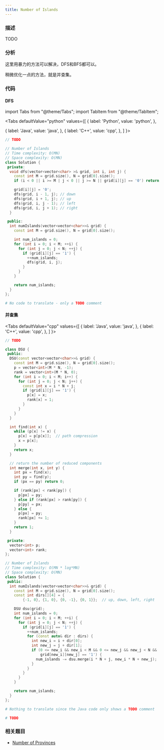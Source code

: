 ```yaml
---
title: Number of Islands
---
```


### 描述

TODO

### 分析

这里用暴力的方法可以解决，DFS和BFS都可以。

稍微优化一点的方法，就是并查集。

### 代码

#### DFS

import Tabs from "@theme/Tabs";
import TabItem from "@theme/TabItem";

<Tabs
defaultValue="python"
values={[
{ label: 'Python', value: 'python', },

{ label: 'Java', value: 'java', },
{ label: 'C++', value: 'cpp', },
]
}>
<TabItem value="java">

```java
// TODO
```

</TabItem>
<TabItem value="cpp">

```cpp
// Number of Islands
// Time complexity: O(MN)
// Space complexity: O(MN)
class Solution {
 private:
  void dfs(vector<vector<char> >& grid, int i, int j) {
    const int M = grid.size(), N = grid[0].size();
    if (i < 0 || i >= M | j < 0 || j >= N || grid[i][j] == '0') return;

    grid[i][j] = '0';
    dfs(grid, i - 1, j); // down
    dfs(grid, i + 1, j); // up
    dfs(grid, i, j - 1); // left
    dfs(grid, i, j + 1); // right
  }

 public:
  int numIslands(vector<vector<char>>& grid) {
    const int M = grid.size(), N = grid[0].size();

    int num_islands = 0;
    for (int i = 0; i < M; ++i) {
      for (int j = 0; j < N; ++j) {
        if (grid[i][j] == '1') {
          ++num_islands;
          dfs(grid, i, j);
        }
      }
    }

    return num_islands;
  }
};
```

</TabItem>

<TabItem value="python">

```python
# No code to translate - only a TODO comment
```

</TabItem>
</Tabs>

#### 并查集

<Tabs
defaultValue="cpp"
values={[
{ label: 'Java', value: 'java', },
{ label: 'C++', value: 'cpp', },
]
}>
<TabItem value="java">

```java
// TODO
```

</TabItem>
<TabItem value="cpp">

```cpp
class DSU {
 public:
  DSU(const vector<vector<char>>& grid) {
    const int M = grid.size(), N = grid[0].size();
    p = vector<int>(M * N, -1);
    rank = vector<int>(M * N, 0);
    for (int i = 0; i < M; i++) {
      for (int j = 0; j < N; j++) {
        const int x = i * N + j;
        if (grid[i][j] == '1') {
          p[x] = x;
          rank[x] = 1;
        }
      }
    }
  }

  int find(int x) {
    while (p[x] != x) {
      p[x] = p[p[x]];  // path compression
      x = p[x];
    }
    return x;
  }

  // return the number of reduced components
  int merge(int x, int y) {
    int px = find(x);
    int py = find(y);
    if (px == py) return 0;

    if (rank[px] < rank[py]) {
      p[px] = py;
    } else if (rank[px] > rank[py]) {
      p[py] = px;
    } else {
      p[px] = py;
      rank[px] += 1;
    }
    return 1;
  }

 private:
  vector<int> p;
  vector<int> rank;
};

// Number of Islands
// Time complexity: O(MN * log*MN)
// Space complexity: O(MN)
class Solution {
 public:
  int numIslands(vector<vector<char>>& grid) {
    const int M = grid.size(), N = grid[0].size();
    const int dirs[][4] = {
        {-1, 0}, {1, 0}, {0, -1}, {0, 1}};  // up, down, left, right

    DSU dsu(grid);
    int num_islands = 0;
    for (int i = 0; i < M; ++i) {
      for (int j = 0; j < N; ++j) {
        if (grid[i][j] == '1') {
          ++num_islands;
          for (const auto& dir : dirs) {
            int new_i = i + dir[0];
            int new_j = j + dir[1];
            if (0 <= new_i && new_i < M && 0 <= new_j && new_j < N &&
                grid[new_i][new_j] == '1') {
              num_islands -= dsu.merge(i * N + j, new_i * N + new_j);
            }
          }
        }
      }
    }

    return num_islands;
  }
};
```

</TabItem>

<TabItem value="python">

```python
# Nothing to translate since the Java code only shows a TODO comment

# TODO
```

</TabItem>
</Tabs>


### 相关题目

- [Number of Provinces](number-of-provinces.md)
